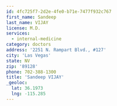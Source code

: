 ```yaml
---
id: 4fc725f7-2d2e-4fe0-b71e-7477f932c767
first_name: Sandeep
last_name: VIJAY
license: M.D.
services:
  - internal-medicine
category: doctors
address: '2251 N. Rampart Blvd., #127'
city: 'Las Vegas'
state: NV
zip: '89128'
phone: 702-388-1300
title: 'Sandeep VIJAY'
_geoloc:
  lat: 36.1973
  lng: -115.285
---
```

